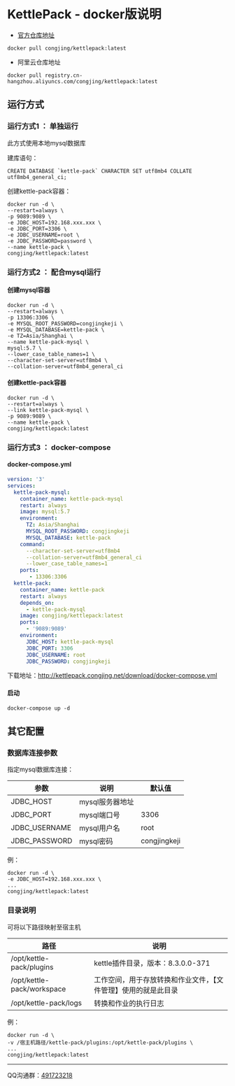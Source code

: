 # KettlePack - docker版说明



- [官方仓库地址](https://hub.docker.com/r/congjing/kettlepack)

```
docker pull congjing/kettlepack:latest
```

- 阿里云仓库地址

```
docker pull registry.cn-hangzhou.aliyuncs.com/congjing/kettlepack:latest
```





## 运行方式



### 运行方式1 ： 单独运行

此方式使用本地mysql数据库

建库语句：

```mysql
CREATE DATABASE `kettle-pack` CHARACTER SET utf8mb4 COLLATE utf8mb4_general_ci;
```

创建kettle-pack容器：

```shell
docker run -d \
--restart=always \
-p 9089:9089 \
-e JDBC_HOST=192.168.xxx.xxx \
-e JDBC_PORT=3306 \
-e JDBC_USERNAME=root \
-e JDBC_PASSWORD=password \
--name kettle-pack \
congjing/kettlepack:latest
```



### 运行方式2 ： 配合mysql运行



#### 创建mysql容器

```shell
docker run -d \
--restart=always \
-p 13306:3306 \
-e MYSQL_ROOT_PASSWORD=congjingkeji \
-e MYSQL_DATABASE=kettle-pack \
-e TZ=Asia/Shanghai \
--name kettle-pack-mysql \
mysql:5.7 \
--lower_case_table_names=1 \
--character-set-server=utf8mb4 \
--collation-server=utf8mb4_general_ci
```



#### 创建kettle-pack容器

```shell
docker run -d \
--restart=always \
--link kettle-pack-mysql \
-p 9089:9089 \
--name kettle-pack \
congjing/kettlepack:latest
```



### 运行方式3 ： docker-compose



#### docker-compose.yml

```yaml
version: '3'
services:
  kettle-pack-mysql:
    container_name: kettle-pack-mysql
    restart: always
    image: mysql:5.7
    environment:
      TZ: Asia/Shanghai
      MYSQL_ROOT_PASSWORD: congjingkeji
      MYSQL_DATABASE: kettle-pack
    command:
      --character-set-server=utf8mb4
      --collation-server=utf8mb4_general_ci
      --lower_case_table_names=1
    ports:
       - 13306:3306
  kettle-pack:
    container_name: kettle-pack
    restart: always
    depends_on:
      - kettle-pack-mysql
    image: congjing/kettlepack:latest
    ports:
      - '9089:9089'
    environment:
      JDBC_HOST: kettle-pack-mysql
      JDBC_PORT: 3306
      JDBC_USERNAME: root
      JDBC_PASSWORD: congjingkeji

```

下载地址：http://kettlepack.congjing.net/download/docker-compose.yml



#### 启动

```shell
docker-compose up -d
```




## 其它配置



### 数据库连接参数

指定mysql数据库连接：

| 参数          | 说明            | 默认值       |
| ------------- | --------------- | ------------ |
| JDBC_HOST     | mysql服务器地址 |              |
| JDBC_PORT     | mysql端口号     | 3306         |
| JDBC_USERNAME | mysql用户名     | root         |
| JDBC_PASSWORD | mysql密码       | congjingkeji |

例：

```
docker run -d \
-e JDBC_HOST=192.168.xxx.xxx \
...
congjing/kettlepack:latest
```





### 目录说明 

可将以下路径映射至宿主机

| 路径                       | 说明                                                         |
| -------------------------- | ------------------------------------------------------------ |
| /opt/kettle-pack/plugins   | kettle插件目录，版本：8.3.0.0-371                            |
| /opt/kettle-pack/workspace | 工作空间，用于存放转换和作业文件，【文件管理】使用的就是此目录 |
| /opt/kettle-pack/logs      | 转换和作业的执行日志                                         |

例：

```
docker run -d \
-v /宿主机路径/kettle-pack/plugins:/opt/kettle-pack/plugins \
...
congjing/kettlepack:latest
```



---

QQ沟通群：[491723218](https://jq.qq.com/?_wv=1027&k=UEWIkTbI)
